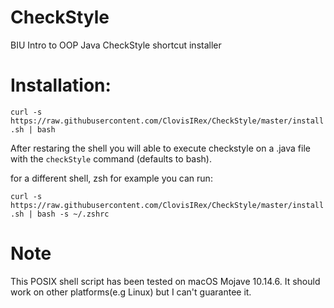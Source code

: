 # CheckStyle
BIU Intro to OOP Java CheckStyle shortcut installer

# Installation:

`
curl -s https://raw.githubusercontent.com/ClovisIRex/CheckStyle/master/install.sh | bash
`

After restaring the shell you will able to execute checkstyle on a .java file with the `checkStyle` command (defaults to bash).

for a different shell, zsh for example you can run:

`
curl -s https://raw.githubusercontent.com/ClovisIRex/CheckStyle/master/install.sh | bash -s ~/.zshrc
`

# Note
This POSIX shell script has been tested on macOS Mojave 10.14.6. It should work on other platforms(e.g Linux) but I can't guarantee it.

